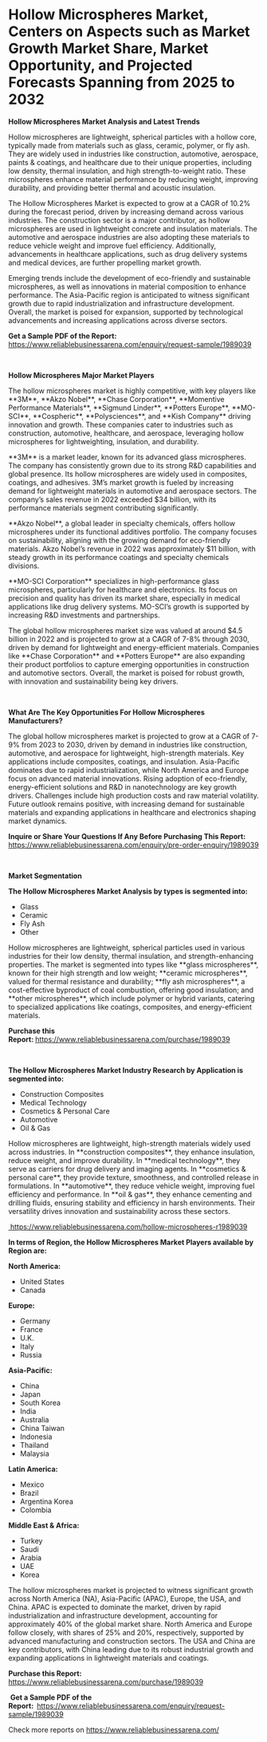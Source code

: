 <p><h1>Hollow Microspheres Market, Centers on Aspects such as Market Growth Market Share, Market Opportunity, and Projected Forecasts Spanning from 2025 to 2032</h1></p><p><strong>Hollow Microspheres Market Analysis and Latest Trends</strong></p>
<p><p>Hollow microspheres are lightweight, spherical particles with a hollow core, typically made from materials such as glass, ceramic, polymer, or fly ash. They are widely used in industries like construction, automotive, aerospace, paints & coatings, and healthcare due to their unique properties, including low density, thermal insulation, and high strength-to-weight ratio. These microspheres enhance material performance by reducing weight, improving durability, and providing better thermal and acoustic insulation.</p><p>The Hollow Microspheres Market is expected to grow at a CAGR of 10.2% during the forecast period, driven by increasing demand across various industries. The construction sector is a major contributor, as hollow microspheres are used in lightweight concrete and insulation materials. The automotive and aerospace industries are also adopting these materials to reduce vehicle weight and improve fuel efficiency. Additionally, advancements in healthcare applications, such as drug delivery systems and medical devices, are further propelling market growth.</p><p>Emerging trends include the development of eco-friendly and sustainable microspheres, as well as innovations in material composition to enhance performance. The Asia-Pacific region is anticipated to witness significant growth due to rapid industrialization and infrastructure development. Overall, the market is poised for expansion, supported by technological advancements and increasing applications across diverse sectors.</p></p>
<p><strong>Get a Sample PDF of the Report:&nbsp;</strong> <a href="https://www.reliablebusinessarena.com/enquiry/request-sample/1989039?utm_campaign=1871&utm_medium=2&utm_source=Github&utm_content=ia&utm_term=30012025&utm_id=hollow-microspheres">https://www.reliablebusinessarena.com/enquiry/request-sample/1989039</a></p>
<p>&nbsp;</p>
<p><strong>Hollow Microspheres Major Market Players</strong></p>
<p><p>The hollow microspheres market is highly competitive, with key players like **3M**, **Akzo Nobel**, **Chase Corporation**, **Momentive Performance Materials**, **Sigmund Linder**, **Potters Europe**, **MO-SCI**, **Cospheric**, **Polysciences**, and **Kish Company** driving innovation and growth. These companies cater to industries such as construction, automotive, healthcare, and aerospace, leveraging hollow microspheres for lightweighting, insulation, and durability.</p><p>**3M** is a market leader, known for its advanced glass microspheres. The company has consistently grown due to its strong R&D capabilities and global presence. Its hollow microspheres are widely used in composites, coatings, and adhesives. 3M’s market growth is fueled by increasing demand for lightweight materials in automotive and aerospace sectors. The company’s sales revenue in 2022 exceeded $34 billion, with its performance materials segment contributing significantly.</p><p>**Akzo Nobel**, a global leader in specialty chemicals, offers hollow microspheres under its functional additives portfolio. The company focuses on sustainability, aligning with the growing demand for eco-friendly materials. Akzo Nobel’s revenue in 2022 was approximately $11 billion, with steady growth in its performance coatings and specialty chemicals divisions.</p><p>**MO-SCI Corporation** specializes in high-performance glass microspheres, particularly for healthcare and electronics. Its focus on precision and quality has driven its market share, especially in medical applications like drug delivery systems. MO-SCI’s growth is supported by increasing R&D investments and partnerships.</p><p>The global hollow microspheres market size was valued at around $4.5 billion in 2022 and is projected to grow at a CAGR of 7-8% through 2030, driven by demand for lightweight and energy-efficient materials. Companies like **Chase Corporation** and **Potters Europe** are also expanding their product portfolios to capture emerging opportunities in construction and automotive sectors. Overall, the market is poised for robust growth, with innovation and sustainability being key drivers.</p></p>
<p>&nbsp;</p>
<p><strong>What Are The Key Opportunities For Hollow Microspheres Manufacturers?</strong></p>
<p><p>The global hollow microspheres market is projected to grow at a CAGR of 7-9% from 2023 to 2030, driven by demand in industries like construction, automotive, and aerospace for lightweight, high-strength materials. Key applications include composites, coatings, and insulation. Asia-Pacific dominates due to rapid industrialization, while North America and Europe focus on advanced material innovations. Rising adoption of eco-friendly, energy-efficient solutions and R&D in nanotechnology are key growth drivers. Challenges include high production costs and raw material volatility. Future outlook remains positive, with increasing demand for sustainable materials and expanding applications in healthcare and electronics shaping market dynamics.</p></p>
<p><strong>Inquire or Share Your Questions If Any Before Purchasing This Report:</strong> <a href="https://www.reliablebusinessarena.com/enquiry/pre-order-enquiry/1989039?utm_campaign=1871&utm_medium=2&utm_source=Github&utm_content=ia&utm_term=30012025&utm_id=hollow-microspheres">https://www.reliablebusinessarena.com/enquiry/pre-order-enquiry/1989039</a></p>
<p>&nbsp;</p>
<p><strong>Market Segmentation</strong></p>
<p><strong>The Hollow Microspheres Market Analysis by types is segmented into:</strong></p>
<p><ul><li>Glass</li><li>Ceramic</li><li>Fly Ash</li><li>Other</li></ul></p>
<p><p>Hollow microspheres are lightweight, spherical particles used in various industries for their low density, thermal insulation, and strength-enhancing properties. The market is segmented into types like **glass microspheres**, known for their high strength and low weight; **ceramic microspheres**, valued for thermal resistance and durability; **fly ash microspheres**, a cost-effective byproduct of coal combustion, offering good insulation; and **other microspheres**, which include polymer or hybrid variants, catering to specialized applications like coatings, composites, and energy-efficient materials.</p></p>
<p><strong>Purchase this Report:&nbsp;</strong><a href="https://www.reliablebusinessarena.com/purchase/1989039?utm_campaign=1871&utm_medium=2&utm_source=Github&utm_content=ia&utm_term=30012025&utm_id=hollow-microspheres">https://www.reliablebusinessarena.com/purchase/1989039</a></p>
<p>&nbsp;</p>
<p><strong>The Hollow Microspheres Market Industry Research by Application is segmented into:</strong></p>
<p><ul><li>Construction Composites</li><li>Medical Technology</li><li>Cosmetics & Personal Care</li><li>Automotive</li><li>Oil & Gas</li></ul></p>
<p><p>Hollow microspheres are lightweight, high-strength materials widely used across industries. In **construction composites**, they enhance insulation, reduce weight, and improve durability. In **medical technology**, they serve as carriers for drug delivery and imaging agents. In **cosmetics & personal care**, they provide texture, smoothness, and controlled release in formulations. In **automotive**, they reduce vehicle weight, improving fuel efficiency and performance. In **oil & gas**, they enhance cementing and drilling fluids, ensuring stability and efficiency in harsh environments. Their versatility drives innovation and sustainability across these sectors.</p></p>
<p><a href="https://www.reliablebusinessarena.com/hollow-microspheres-r1989039?utm_campaign=1871&utm_medium=2&utm_source=Github&utm_content=ia&utm_term=30012025&utm_id=hollow-microspheres">&nbsp;https://www.reliablebusinessarena.com/hollow-microspheres-r1989039</a></p>
<p><strong>In terms of Region, the Hollow Microspheres Market Players available by Region are:</strong></p>
<p>
    <p> <strong> North America: </strong>
        <ul>
            <li>United States</li>
            <li>Canada</li>
        </ul>
        </p> 
    <p> <strong> Europe: </strong>
        <ul>
            <li>Germany</li>
            <li>France</li>
            <li>U.K.</li>
            <li>Italy</li>
            <li>Russia</li>
        </ul>
        </p> 
    <p> <strong> Asia-Pacific: </strong>
        <ul>
            <li>China</li>
            <li>Japan</li>
            <li>South Korea</li>
            <li>India</li>
            <li>Australia</li>
            <li>China Taiwan</li>
            <li>Indonesia</li>
            <li>Thailand</li>
            <li>Malaysia</li>
        </ul>
        </p> 
    <p> <strong> Latin America: </strong>
        <ul>
            <li>Mexico</li>
            <li>Brazil</li>
            <li>Argentina Korea</li>
            <li>Colombia</li>
        </ul>
        </p> 
    <p> <strong> Middle East & Africa: </strong>
        <ul>
            <li>Turkey</li>
            <li>Saudi</li>
            <li>Arabia</li>
            <li>UAE</li>
            <li>Korea</li>
        </ul>
    </p>
    </p>
<p><p>The hollow microspheres market is projected to witness significant growth across North America (NA), Asia-Pacific (APAC), Europe, the USA, and China. APAC is expected to dominate the market, driven by rapid industrialization and infrastructure development, accounting for approximately 40% of the global market share. North America and Europe follow closely, with shares of 25% and 20%, respectively, supported by advanced manufacturing and construction sectors. The USA and China are key contributors, with China leading due to its robust industrial growth and expanding applications in lightweight materials and coatings.</p></p>
<p><strong>Purchase this Report: </strong><a href="https://www.reliablebusinessarena.com/purchase/1989039?utm_campaign=1871&utm_medium=2&utm_source=Github&utm_content=ia&utm_term=30012025&utm_id=hollow-microspheres">https://www.reliablebusinessarena.com/purchase/1989039</a></p>
<p>&nbsp;<strong>Get a Sample PDF of the Report:&nbsp;&nbsp;</strong><a href="https://www.reliablebusinessarena.com/enquiry/request-sample/1989039?utm_campaign=1871&utm_medium=2&utm_source=Github&utm_content=ia&utm_term=30012025&utm_id=hollow-microspheres">https://www.reliablebusinessarena.com/enquiry/request-sample/1989039</a></p>
<p><strong></strong></p>
<p>Check more reports on <a href="https://www.reliablebusinessarena.com/?utm_campaign=1871&utm_medium=2&utm_source=Github&utm_content=ia&utm_term=30012025&utm_id=hollow-microspheres">https://www.reliablebusinessarena.com/</a></p>